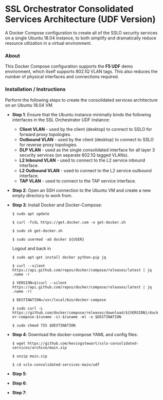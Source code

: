 # SSL Orchestrator Consolidated Services Architecture (UDF Version)
A Docker Compose configuration to create all of the SSLO security services on a single Ubuntu 18.04 instance, to both simplify and dramatically reduce resource utlization in a virtual environment.

### About
This Docker Compose configuration supports the **F5 UDF** demo environment, which itself supports 802.1Q VLAN tags. This also reduces the number of physical interfaces and connections required.

### Installation / Instructions
Perform the following steps to create the consolidated services architecture on an Ubuntu 18.04 VM. 

- **Step 1**: Ensure that the Ubuntu instance minimally binds the following interfaces in the SSL Orchestrator UDF instance:
  
  - **Client VLAN** - used by the client (desktop) to connect to SSLO for forward proxy topologies.
  - **Outbound VLAN** - used by the client (desktop) to connect to SSLO for reverse proxy topologies.
  - **DLP VLAN** - used as the single consolidated interface for all layer 3 security services (on separate 802.1Q tagged VLANs).
  - **L2 Inbound VLAN** - used to connect to the L2 service inbound interface.
  - **L2 Outbound VLAN** - used to connect to the L2 service outbound interface.
  - **TAP VLAN** - used to connect to the TAP service interface.

- **Step 2**: Open an SSH connection to the Ubuntu VM and create a new empty directory to work from.

- **Step 3**: Install Docker and Docker-Compose:

    `$ sudo apt update`
  
    `$ curl -fsSL https://get.docker.com -o get-docker.sh`
  
    `$ sudo sh get-docker.sh`
  
    `$ sudo usermod -aG docker ${USER}`
  
    Logout and back in
  
    `$ sudo apt-get install docker python-pip jq`
  
    `$ curl --silent https://api.github.com/repos/docker/compose/releases/latest | jq .name -r`
  
    `$ VERSION=$(curl --silent https://api.github.com/repos/docker/compose/releases/latest | jq .name -r)`
  
    `$ DESTINATION=/usr/local/bin/docker-compose`
  
    `$ sudo curl -L https://github.com/docker/compose/releases/download/${VERSION}/docker-compose-$(uname -s)-$(uname -m) -o $DESTINATION`
  
    `$ sudo chmod 755 $DESTINATION`

- **Step 4**: Download the docker-compose YAML and config files:

    `$ wget https://github.com/kevingstewart/sslo-consolidated-services/archive/main.zip`

    `$ unzip main.zip`

    `$ cd sslo-consolidated-services-main/udf`

- **Step 5**: 

- **Step 6**: 

- **Step 7**: 


